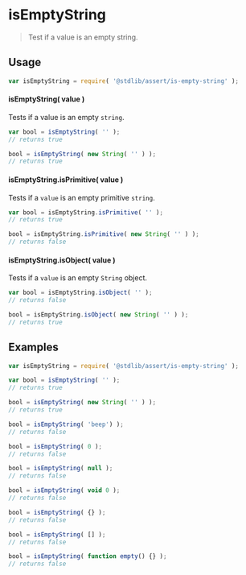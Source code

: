 # isEmptyString

> Test if a value is an empty string.


<section class="usage">

## Usage

``` javascript
var isEmptyString = require( '@stdlib/assert/is-empty-string' );
```

#### isEmptyString( value )

Tests if a value is an empty `string`.

<!-- eslint-disable no-new-wrappers -->

``` javascript
var bool = isEmptyString( '' );
// returns true

bool = isEmptyString( new String( '' ) );
// returns true
```

#### isEmptyString.isPrimitive( value )

Tests if a `value` is an empty primitive `string`.

<!-- eslint-disable no-new-wrappers -->

``` javascript
var bool = isEmptyString.isPrimitive( '' );
// returns true

bool = isEmptyString.isPrimitive( new String( '' ) );
// returns false
```

#### isEmptyString.isObject( value )

Tests if a `value` is an empty `String` object.

<!-- eslint-disable no-new-wrappers -->

``` javascript
var bool = isEmptyString.isObject( '' );
// returns false

bool = isEmptyString.isObject( new String( '' ) );
// returns true
```

</section>

<!-- /.usage -->


<section class="examples">

## Examples

<!-- eslint-disable no-new-wrappers, no-restricted-syntax, no-empty-function -->

``` javascript
var isEmptyString = require( '@stdlib/assert/is-empty-string' );

var bool = isEmptyString( '' );
// returns true

bool = isEmptyString( new String( '' ) );
// returns true

bool = isEmptyString( 'beep') );
// returns false

bool = isEmptyString( 0 );
// returns false

bool = isEmptyString( null );
// returns false

bool = isEmptyString( void 0 );
// returns false

bool = isEmptyString( {} );
// returns false

bool = isEmptyString( [] );
// returns false

bool = isEmptyString( function empty() {} );
// returns false
```

</section>

<!-- /.examples -->


<section class="links">

</section>

<!-- /.links -->
